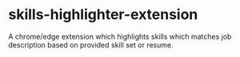 # skills-highlighter-extension
A chrome/edge extension which highlights skills which matches job description based on provided skill set or resume.

